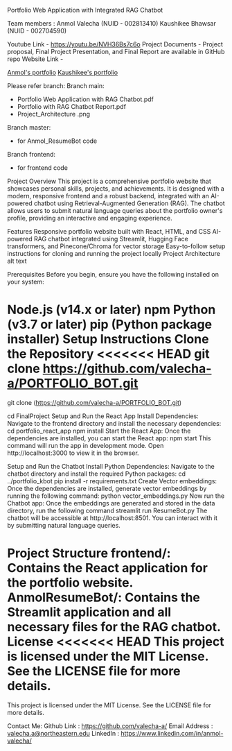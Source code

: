 Portfolio Web Application with Integrated RAG Chatbot

Team members :
Anmol Valecha (NUID - 002813410)
Kaushikee Bhawsar (NUID - 002704590)

Youtube Link - https://youtu.be/NVH36Bs7c6o
Project Documents - Project proposal, Final Project Presentation, and Final Report are available in GitHub repo
Website Link - 

[Anmol's portfolio](https://anmolvalechaportfoliobot.netlify.app/#/)
[Kaushikee's portfolio](https://kaushikeebhawsar.netlify.app/#/)


Please refer branch:
Branch main:
- Portfolio Web Application with RAG Chatbot.pdf
- Portfolio with RAG Chatbot Report.pdf
- Project_Architecture .png

Branch master:
- for Anmol_ResumeBot code
  
Branch frontend:
- for frontend code

Project Overview
This project is a comprehensive portfolio website that showcases personal skills, projects, and achievements. It is designed with a modern, responsive frontend and a robust backend, integrated with an AI-powered chatbot using Retrieval-Augmented Generation (RAG). The chatbot allows users to submit natural language queries about the portfolio owner's profile, providing an interactive and engaging experience.

Features
Responsive portfolio website built with React, HTML, and CSS
AI-powered RAG chatbot integrated using Streamlit, Hugging Face transformers, and Pinecone/Chroma for vector storage
Easy-to-follow setup instructions for cloning and running the project locally
Project Architecture
alt text


Prerequisites
Before you begin, ensure you have the following installed on your system:

Node.js (v14.x or later)
npm
Python (v3.7 or later)
pip (Python package installer)
Setup Instructions
Clone the Repository
<<<<<<< HEAD
git clone https://github.com/valecha-a/PORTFOLIO_BOT.git
=======
git clone (https://github.com/valecha-a/PORTFOLIO_BOT.git)

cd FinalProject
Setup and Run the React App
Install Dependencies: Navigate to the frontend directory and install the necessary dependencies:
cd portfolio_react_app
npm install
Start the React App: Once the dependencies are installed, you can start the React app:
npm start
This command will run the app in development mode. Open http://localhost:3000 to view it in the browser.

Setup and Run the Chatbot
Install Python Dependencies: Navigate to the chatbot directory and install the required Python packages:
cd ../portfolio_kbot
pip install -r requirements.txt
Create Vector embeddings: Once the dependencies are installed, generate vector embeddings by running the following command:
python vector_embeddings.py
Now run the Chatbot app: Once the embeddings are generated and stored in the data directory, run the following command
streamlit run ResumeBot.py
The chatbot will be accessible at http://localhost:8501. You can interact with it by submitting natural language queries.

Project Structure
frontend/: Contains the React application for the portfolio website.
AnmolResumeBot/: Contains the Streamlit application and all necessary files for the RAG chatbot.
License
<<<<<<< HEAD
This project is licensed under the MIT License. See the LICENSE file for more details.
=======
This project is licensed under the MIT License. See the LICENSE file for more details.


Contact Me:
Github Link : https://github.com/valecha-a/
Email Address : valecha.a@northeastern.edu
LinkedIn : https://www.linkedin.com/in/anmol-valecha/

